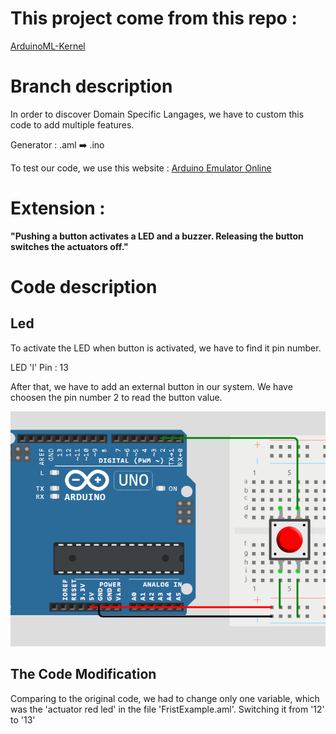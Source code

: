 # This project come from this repo : 
[ArduinoML-Kernel]("https://github.com/mosser/ArduinoML-kernel")

# Branch description

In order to discover Domain Specific Langages, we have to custom this code to add multiple features.

Generator : .aml ➡️ .ino

To test our code, we use this website : [Arduino Emulator Online](https://wokwi.com/projects/new/arduino-uno)

# Extension :
**"Pushing a button activates a LED and a buzzer. Releasing the button switches
the actuators off."**

# Code description

## Led
To activate the LED when button is activated, we have to find it pin number.

LED 'l' Pin : 13

After that, we have to add an external button in our system. We have choosen the pin number 2 to read the button value.

![](./md_files/arduino_sc_1_led.png)

## The Code Modification

Comparing to the original code, we had to change only one variable, which was the 'actuator red led' in the file 'FristExample.aml'. Switching it from '12' to '13'